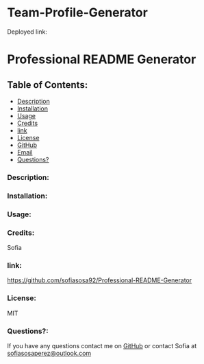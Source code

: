 # Team-Profile-Generator

Deployed link:


# Professional README Generator  
    
## Table of Contents:
    
* [Description](#Description)
* [Installation](#installation)
* [Usage](#usageInfo)
* [Credits](#Credits)
* [link](#link)
* [License](#license)
* [GitHub](#github)
* [Email](#email)
* [Questions?](#questions)

### Description:

### Installation:

### Usage:

### Credits:
Sofia 
### link:
https://github.com/sofiasosa92/Professional-README-Generator
### License:
MIT

### Questions?:
If you have any questions contact me on [GitHub](https://github.com/undefined) or contact 
Sofia  at sofiasosaperez@outlook.com  
     
